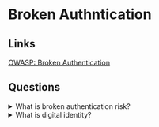 # Broken Authntication

## Links
[OWASP: Broken Authentication](https://owasp.org/www-project-top-ten/2017/A2_2017-Broken_Authentication)

## Questions

<details>
  <summary>What is broken authentication risk?</summary>

Application authentication and session management functionality often have an implementation that allows attackers to compromise passwords, keys, session tokens, etc.

Confirmation of the user identity, authentication, and session management is critical to protect against authentication-related attacks. There may be authentication weaknesses if the application:

* Permit automated attacks such as credential stuffing, where the attacker has a list of valid usernames and passwords.

* Permit brute force or other automated attacks.

* Permit default, weak, or well-known passwords, such as Password1 or admin/admin.

* Use weak or ineffective credential recovery and forget password processes, such as knowledge-based answers, which cannot be made safe.

* Uses plain text, encrypted, or weakly hashed passwords (see A3:2017-Sensitive Data Exposure).

* Have missing or ineffective multi-factor authentication.

* Exposes Session IDs in the URL (e.g., URL rewriting).

* Do not rotate Session IDs after successful login.

* Do not invalidate Session IDs. User sessions or authentication tokens.

Solving:

* Where possible, implement multi-factor authentication to prevent credential stuffing, brute force, and stolen credential reuse attacks.

* Do not ship or deploy with any default credentials, particularly for admin users.

* Implement weak password checks, such as testing new or changed passwords against a list of the top 10000 worst passwords.

* Align password length, complexity and rotation policies.

* Ensure registration, credential recovery, and API pathways have protection against account enumeration attacks by using the same messages for all outcomes.

* Limit or increasingly delay failed login attempts. Log all failures and alert administrators when credential stuffing, brute force, or other attacks are detected.

* Use a server-side, secure, built-in session manager that generates a new random session ID with high entropy after login. Session IDs should not be in the URL, be securely stored and invalidated after logout, idle, and absolute timeouts.

</details>

<details>
  <summary>What is digital identity?</summary>

Digital Identity is the unique representation of a user (or another subject) as they engage in an online transaction.

</details>
